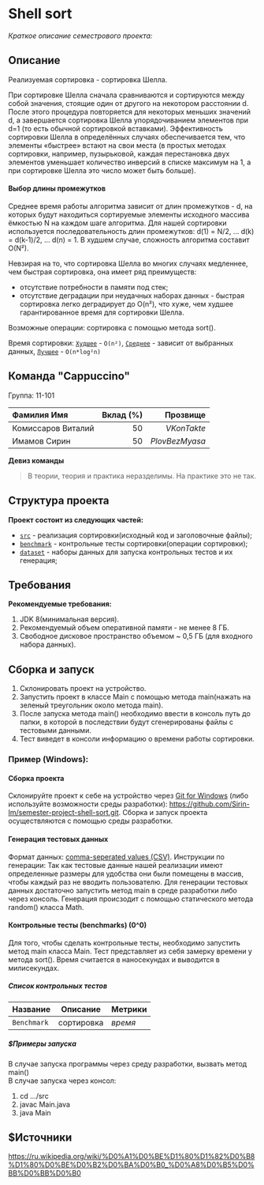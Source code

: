 # Shell sort
_Краткое описание семестрового проекта:_

## Описание

Реализуемая сортировка - сортировка Шелла.

При сортировке Шелла сначала сравниваются и сортируются между собой значения, стоящие один от другого на некотором
расстоянии d. После этого процедура повторяется для некоторых меньших значений d, а завершается сортировка Шелла
упорядочиванием элементов при d=1 (то есть обычной сортировкой вставками). Эффективность сортировки Шелла в
определённых случаях обеспечивается тем, что элементы «быстрее» встают на свои места (в простых методах сортировки,
например, пузырьковой, каждая перестановка двух элементов уменьшает количество инверсий в списке максимум на 1,
а при сортировке Шелла это число может быть больше).

#### Выбор длины промежутков

Среднее время работы алгоритма зависит от длин промежутков - d, на которых будут находиться сортируемые элементы
исходного массива ёмкостью N на каждом шаге алгоритма. Для нашей сортировки используется последовательность
длин промежутков: d(1) = N/2, ... d(k) = d(k-1)/2, ...  d(n) = 1. В худшем случае, сложность алгоритма составит O(N²).

Невзирая на то, что сортировка Шелла во многих случаях медленнее, чем быстрая сортировка, она имеет ряд преимуществ:
- отсутствие потребности в памяти под стек;
- отсутствие деградации при неудачных наборах данных - быстрая сортировка легко деградирует до O(n²), что хуже,
  чем худшее гарантированное время для сортировки Шелла.

Возможные операции: сортировка с помощью метода sort().

Время сортировки: [`Худшее`](Худшее) - `O(n²)`, [`Среднее`](Среднее) - зависит от выбранных данных, [`Лучшее`](Лучшее) - `O(n*log²n)`

## Команда "Cappuccino"

Группа: 11-101

| Фамилия Имя         | Вклад (%) | Прозвище         |
| :---                |   ---:    |             ---: |
| Комиссаров Виталий  |     50    |  _VKonTakte_     |  
| Имамов Сирин        |     50    |  _PlovBezMyasa_  |   

**Девиз команды**
> В теории, теория и практика неразделимы. На практике это не так.
## Структура проекта

**Проект состоит из следующих частей:**
- [`src`](src) - реализация сортировки(исходный код и заголовочные файлы);
- [`benchmark`](benchmark) - контрольные тесты сортировки(операции сортировки);
- [`dataset`](dataset) - наборы данных для запуска контрольных тестов и их генерация;
## Требования
**Рекомендуемые требования:**
1. JDK 8(минимальная версия).
2. Рекомендуемый объем оперативной памяти - не менее 8 ГБ.
3. Свободное дисковое пространство объемом ~ 0,5 ГБ (для входного набора данных).
## Сборка и запуск
1. Склонировать проект на устройство.
2. Запустить проект в классе Main с помощью метода main(нажать на зеленый треугольник около метода main).
3. После запуска метода main() необходимо ввести в консоль путь до папки, в которой в последствии будут
   сгенерированы файлы с тестовыми данными.
4. Тест виведет в консоли информацию о времени работы сортировки.
### Пример (Windows):
#### Сборка проекта
Склонируйте проект к себе на устройство через [Git for Windows](https://gitforwindows.org/) (либо используйте
возможности среды разработки):
https://github.com/Sirin-Im/semester-project-shell-sort.git.
Сборка и запуск проекта осуществляются с помощью среды разработки.
#### Генерация тестовых данных
Формат данных: [comma-seperated values (CSV)](https://en.wikipedia.org/wiki/Comma-separated_values).
Инструкции по генерации:
Так как тестовые данные нашей реализации имеют определенные размеры для удобства они были помещены в массив,
чтобы каждый раз не вводить пользователю. Для генерации тестовых данных достаточно запустить метод main в среде
разработки либо через консоль. Генерация происзодит с помощью статического метода random() класса Math.
#### Контрольные тесты (benchmarks) (0^0)
Для того, чтобы сделать контрольные тесты, необходимо запустить метод main класса Main. Тест представляет из себя
замерку времени у метода sort().
Время считается в наносекундах и выводится в милисекундах.
##### Список контрольных тестов
| Название    | Описание   | Метрики  |
| :---        | ---        | :---     |
| `Benchmark` | сортировка | _время_  |
##### $Примеры запуска
В случае запуска программы через среду разработки, вызвать метод main()  
В случае запуска через консол:
1. cd .../src
2. javac Main.java
3. java Main
## $Источники
https://ru.wikipedia.org/wiki/%D0%A1%D0%BE%D1%80%D1%82%D0%B8%D1%80%D0%BE%D0%B2%D0%BA%D0%B0_%D0%A8%D0%B5%D0%BB%D0%BB%D0%B0
